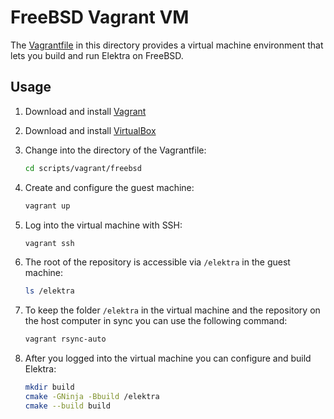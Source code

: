 # FreeBSD Vagrant VM

The [Vagrantfile](Vagrantfile) in this directory provides a virtual machine environment that lets you build and run Elektra on FreeBSD.

## Usage

1. Download and install [Vagrant](https://www.vagrantup.com)
2. Download and install [VirtualBox](https://www.virtualbox.org)
3. Change into the directory of the Vagrantfile:

   ```sh
   cd scripts/vagrant/freebsd
   ```

4. Create and configure the guest machine:

   ```sh
   vagrant up
   ```

5. Log into the virtual machine with SSH:

   ```sh
   vagrant ssh
   ```

6. The root of the repository is accessible via `/elektra` in the guest machine:

   ```sh
   ls /elektra
   ```

7. To keep the folder `/elektra` in the virtual machine and the repository on the host computer in sync you can use the following command:

   ```sh
   vagrant rsync-auto
   ```

8. After you logged into the virtual machine you can configure and build Elektra:

   ```sh
   mkdir build
   cmake -GNinja -Bbuild /elektra
   cmake --build build
   ```
